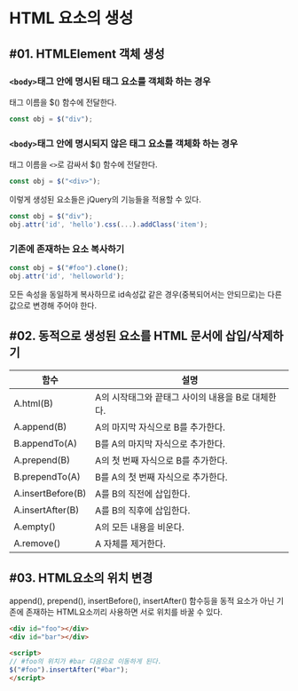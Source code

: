 # HTML 요소의 생성

## #01. HTMLElement 객체 생성

### `<body>`태그 안에 명시된 태그 요소를 객체화 하는 경우

태그 이름을 $() 함수에 전달한다.

```javascript
const obj = $("div");
```

### `<body>`태그 안에 명시되지 않은 태그 요소를 객체화 하는 경우

태그 이름을 `<>`로 감싸서 $() 함수에 전달한다.

```javascript
const obj = $("<div>");
```

이렇게 생성된 요소들은 jQuery의 기능들을 적용할 수 있다.

```javascript
const obj = $("div");
obj.attr('id', 'hello').css(...).addClass('item');
```


### 기존에 존재하는 요소 복사하기

```javascript
const obj = $("#foo").clone();
obj.attr('id', 'helloworld');
```

모든 속성을 동일하게 복사하므로 id속성값 같은 경우(중복되어서는 안되므로)는 다른 값으로 변경해 주어야 한다.


## #02. 동적으로 생성된 요소를 HTML 문서에 삽입/삭제하기

| 함수              | 설명                                                         |
| ----------------- | ------------------------------------------------------------ |
| A.html(B)         | A의 시작태그와 끝태그 사이의 내용을 B로 대체한다.            |
| A.append(B)       | A의 마지막 자식으로 B를 추가한다. |
| B.appendTo(A)     | B를 A의 마지막 자식으로 추가한다. |
| A.prepend(B)      | A의 첫 번째 자식으로 B를 추가한다. |
| B.prependTo(A)    | B를 A의 첫 번째 자식으로 추가한다. |
| A.insertBefore(B) | A를 B의 직전에 삽입한다.                                     |
| A.insertAfter(B)  | A를 B의 직후에 삽입한다.                                     |
| A.empty()         | A의 모든 내용을 비운다.                                      |
| A.remove()         | A 자체를 제거한다.                                     |



## #03. HTML요소의 위치 변경

append(), prepend(), insertBefore(), insertAfter() 함수등을 동적 요소가 아닌 기존에 존재하는 HTML요소끼리 사용하면 서로 위치를 바꿀 수 있다.

```html
<div id="foo"></div>
<div id="bar"></div>

<script>
// #foo의 위치가 #bar 다음으로 이동하게 된다.
$("#foo").insertAfter("#bar");
</script>
```